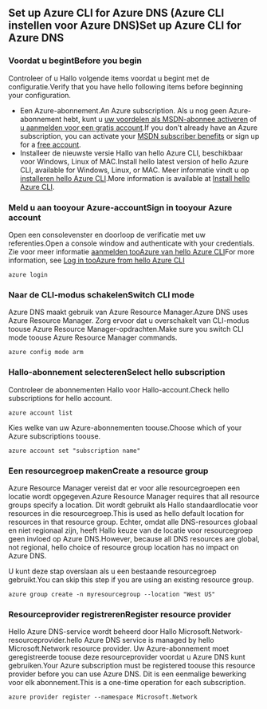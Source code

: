 ## <a name="set-up-azure-cli-for-azure-dns"></a><span data-ttu-id="7477a-101">Set up Azure CLI for Azure DNS (Azure CLI instellen voor Azure DNS)</span><span class="sxs-lookup"><span data-stu-id="7477a-101">Set up Azure CLI for Azure DNS</span></span>

### <a name="before-you-begin"></a><span data-ttu-id="7477a-102">Voordat u begint</span><span class="sxs-lookup"><span data-stu-id="7477a-102">Before you begin</span></span>

<span data-ttu-id="7477a-103">Controleer of u Hallo volgende items voordat u begint met de configuratie.</span><span class="sxs-lookup"><span data-stu-id="7477a-103">Verify that you have hello following items before beginning your configuration.</span></span>

* <span data-ttu-id="7477a-104">Een Azure-abonnement.</span><span class="sxs-lookup"><span data-stu-id="7477a-104">An Azure subscription.</span></span> <span data-ttu-id="7477a-105">Als u nog geen Azure-abonnement hebt, kunt u [uw voordelen als MSDN-abonnee activeren](https://azure.microsoft.com/pricing/member-offers/msdn-benefits-details/) of [u aanmelden voor een gratis account](https://azure.microsoft.com/pricing/free-trial/).</span><span class="sxs-lookup"><span data-stu-id="7477a-105">If you don't already have an Azure subscription, you can activate your [MSDN subscriber benefits](https://azure.microsoft.com/pricing/member-offers/msdn-benefits-details/) or sign up for a [free account](https://azure.microsoft.com/pricing/free-trial/).</span></span>
* <span data-ttu-id="7477a-106">Installeer de nieuwste versie Hallo van hello Azure CLI, beschikbaar voor Windows, Linux of MAC.</span><span class="sxs-lookup"><span data-stu-id="7477a-106">Install hello latest version of hello Azure CLI, available for Windows, Linux, or MAC.</span></span> <span data-ttu-id="7477a-107">Meer informatie vindt u op [installeren hello Azure CLI](../articles/cli-install-nodejs.md).</span><span class="sxs-lookup"><span data-stu-id="7477a-107">More information is available at [Install hello Azure CLI](../articles/cli-install-nodejs.md).</span></span>

### <a name="sign-in-tooyour-azure-account"></a><span data-ttu-id="7477a-108">Meld u aan tooyour Azure-account</span><span class="sxs-lookup"><span data-stu-id="7477a-108">Sign in tooyour Azure account</span></span>

<span data-ttu-id="7477a-109">Open een consolevenster en doorloop de verificatie met uw referenties.</span><span class="sxs-lookup"><span data-stu-id="7477a-109">Open a console window and authenticate with your credentials.</span></span> <span data-ttu-id="7477a-110">Zie voor meer informatie [aanmelden tooAzure van hello Azure CLI](../articles/xplat-cli-connect.md)</span><span class="sxs-lookup"><span data-stu-id="7477a-110">For more information, see [Log in tooAzure from hello Azure CLI](../articles/xplat-cli-connect.md)</span></span>

```azurecli
azure login
```

### <a name="switch-cli-mode"></a><span data-ttu-id="7477a-111">Naar de CLI-modus schakelen</span><span class="sxs-lookup"><span data-stu-id="7477a-111">Switch CLI mode</span></span>

<span data-ttu-id="7477a-112">Azure DNS maakt gebruik van Azure Resource Manager.</span><span class="sxs-lookup"><span data-stu-id="7477a-112">Azure DNS uses Azure Resource Manager.</span></span> <span data-ttu-id="7477a-113">Zorg ervoor dat u overschakelt van CLI-modus toouse Azure Resource Manager-opdrachten.</span><span class="sxs-lookup"><span data-stu-id="7477a-113">Make sure you switch CLI mode toouse Azure Resource Manager commands.</span></span>

```azurecli
azure config mode arm
```

### <a name="select-hello-subscription"></a><span data-ttu-id="7477a-114">Hallo-abonnement selecteren</span><span class="sxs-lookup"><span data-stu-id="7477a-114">Select hello subscription</span></span>

<span data-ttu-id="7477a-115">Controleer de abonnementen Hallo voor Hallo-account.</span><span class="sxs-lookup"><span data-stu-id="7477a-115">Check hello subscriptions for hello account.</span></span>

```azurecli
azure account list
```

<span data-ttu-id="7477a-116">Kies welke van uw Azure-abonnementen toouse.</span><span class="sxs-lookup"><span data-stu-id="7477a-116">Choose which of your Azure subscriptions toouse.</span></span>

```azurecli
azure account set "subscription name"
```

### <a name="create-a-resource-group"></a><span data-ttu-id="7477a-117">Een resourcegroep maken</span><span class="sxs-lookup"><span data-stu-id="7477a-117">Create a resource group</span></span>

<span data-ttu-id="7477a-118">Azure Resource Manager vereist dat er voor alle resourcegroepen een locatie wordt opgegeven.</span><span class="sxs-lookup"><span data-stu-id="7477a-118">Azure Resource Manager requires that all resource groups specify a location.</span></span> <span data-ttu-id="7477a-119">Dit wordt gebruikt als Hallo standaardlocatie voor resources in die resourcegroep.</span><span class="sxs-lookup"><span data-stu-id="7477a-119">This is used as hello default location for resources in that resource group.</span></span> <span data-ttu-id="7477a-120">Echter, omdat alle DNS-resources globaal en niet regionaal zijn, heeft Hallo keuze van de locatie voor resourcegroep geen invloed op Azure DNS.</span><span class="sxs-lookup"><span data-stu-id="7477a-120">However, because all DNS resources are global, not regional, hello choice of resource group location has no impact on Azure DNS.</span></span>

<span data-ttu-id="7477a-121">U kunt deze stap overslaan als u een bestaande resourcegroep gebruikt.</span><span class="sxs-lookup"><span data-stu-id="7477a-121">You can skip this step if you are using an existing resource group.</span></span>

```azurecli
azure group create -n myresourcegroup --location "West US"
```

### <a name="register-resource-provider"></a><span data-ttu-id="7477a-122">Resourceprovider registreren</span><span class="sxs-lookup"><span data-stu-id="7477a-122">Register resource provider</span></span>

<span data-ttu-id="7477a-123">Hello Azure DNS-service wordt beheerd door Hallo Microsoft.Network-resourceprovider.</span><span class="sxs-lookup"><span data-stu-id="7477a-123">hello Azure DNS service is managed by hello Microsoft.Network resource provider.</span></span> <span data-ttu-id="7477a-124">Uw Azure-abonnement moet geregistreerde toouse deze resourceprovider voordat u Azure DNS kunt gebruiken.</span><span class="sxs-lookup"><span data-stu-id="7477a-124">Your Azure subscription must be registered toouse this resource provider before you can use Azure DNS.</span></span> <span data-ttu-id="7477a-125">Dit is een eenmalige bewerking voor elk abonnement.</span><span class="sxs-lookup"><span data-stu-id="7477a-125">This is a one-time operation for each subscription.</span></span>

```azurecli
azure provider register --namespace Microsoft.Network
```

